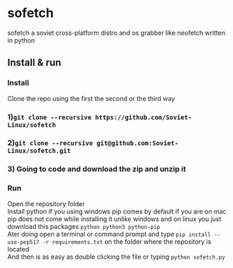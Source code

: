 # sofetch
sofetch a soviet cross-platform distro and os grabber like neofetch written in python

## Install & run
### Install
Clone the repo using the first the second or the third way 
### 1)```git clone --recursive https://github.com/Soviet-Linux/sofetch```  
### 2)```git clone --recursive git@github.com:Soviet-Linux/sofetch.git``` 
### 3) Going to code and download the zip and unzip it
### Run
Open the repository folder\
Install python if you using windows pip comes by default if you are on mac pip does not come while installing it unlike windows and on linux you just download this packages ```python python3 python-pip```\
Ater doing open a terminal or command prompt and type ```pip install --use-pep517 -r requirements.txt``` on the folder where the repository is located\
And then is as easy as double clicking the file or typing ```python sofetch.py```
